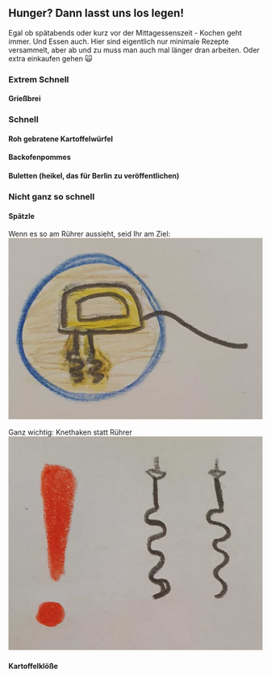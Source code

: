 ## Hunger? Dann lasst uns los legen!

Egal ob spätabends oder kurz vor der Mittagessenszeit - Kochen geht immer. Und Essen auch. Hier sind eigentlich nur minimale Rezepte versammelt, aber ab und zu muss man auch mal länger dran arbeiten. Oder extra einkaufen gehen :scream_cat:
### Extrem Schnell

#### Grießbrei

### Schnell

#### Roh gebratene Kartoffelwürfel

#### Backofenpommes

#### Buletten (heikel, das für Berlin zu veröffentlichen)

### Nicht ganz so schnell

#### Spätzle

Wenn es so am Rührer aussieht, seid Ihr am Ziel:
![SpaetzleRuehrer](Teigklumpen.png)

Ganz wichtig: Knethaken statt Rührer ![Knethaken](Knethaken.png)

#### Kartoffelklöße


